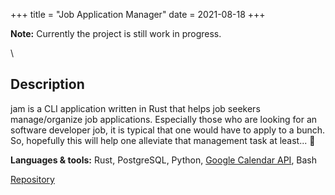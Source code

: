 +++
title = "Job Application Manager"
date = 2021-08-18
+++

**Note:** Currently the project is still work in progress.

\

## Description

jam is a CLI application written in Rust that helps job seekers manage/organize job applications. Especially those who are looking for an software developer job, it is typical that one would have to apply to a bunch. So, hopefully this will help one alleviate that management task at least... 💃

**Languages & tools:** Rust, PostgreSQL, Python, [Google Calendar API](https://developers.google.com/calendar/api), Bash

<a class="btn btn--repo" href="https://github.com/sjinno/jam" target="\_blank">Repository</a>
